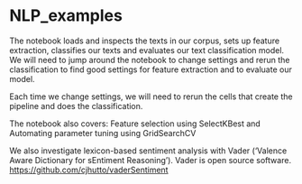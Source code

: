 # NLP_examples

 The notebook loads and inspects the texts in our corpus, sets up feature extraction, classifies our texts and evaluates our text classification model. 
 We will need to jump around the notebook to change settings and rerun the classification to find good settings for feature extraction and to evaluate our model.

 Each time we change settings, we will need to rerun the cells that create the pipeline and does the classification.

 The notebook also covers:
 Feature selection using SelectKBest
 and Automating parameter tuning using GridSearchCV

We also investigate lexicon-based sentiment analysis with Vader (‘Valence Aware Dictionary for sEntiment Reasoning’). Vader is open source software. https://github.com/cjhutto/vaderSentiment
